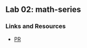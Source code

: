 ## Lab 02: math-series

### Links and Resources
* [PR](https://github.com/BelalElolahi/math-series/pull/2)




